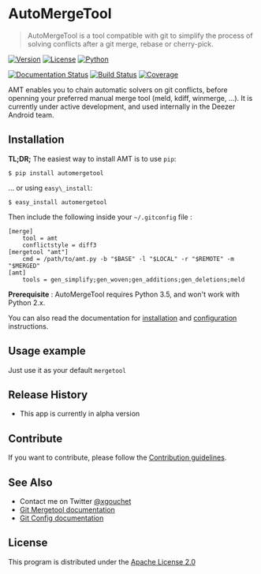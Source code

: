 # AutoMergeTool

> AutoMergeTool is a tool compatible with git to simplify the process of solving conflicts after a git merge, rebase or cherry-pick.

[![Version](https://img.shields.io/badge/Version-0.3.0-blue.svg)](https://opensource.org/licenses/Apache-2.0)
[![License](https://img.shields.io/badge/License-Apache%202.0-blue.svg)](https://opensource.org/licenses/Apache-2.0)
[![Python](https://img.shields.io/badge/Python-3.5-blue.svg)](https://docs.python.org/3/whatsnew/3.5.html)


[![Documentation Status](https://img.shields.io/badge/docs-0.3-brightgreen.svg)](http://automergetool.readthedocs.io/en/stable/?badge=0.3)
[![Build Status](https://travis-ci.org/xgouchet/AutoMergeTool.svg?branch=master)](https://travis-ci.org/xgouchet/AutoMergeTool)
[![Coverage](https://codecov.io/gh/xgouchet/AutoMergeTool/branch/master/graph/badge.svg)](https://codecov.io/gh/xgouchet/AutoMergeTool)

AMT enables you to chain automatic solvers on git conflicts, before openning your preferred manual merge tool (meld, kdiff, winmerge, …). It is currently under active development, and used internally in the Deezer Android team.



## Installation

**TL;DR;** The easiest way to install AMT is to use `pip`:

```$ pip install automergetool```

… or using `easy\_install`:

```$ easy_install automergetool```

Then include the following inside your `~/.gitconfig` file :

    [merge]
        tool = amt
        conflictstyle = diff3
    [mergetool "amt"]
        cmd = /path/to/amt.py -b "$BASE" -l "$LOCAL" -r "$REMOTE" -m "$MERGED"
    [amt]
        tools = gen_simplify;gen_woven;gen_additions;gen_deletions;meld

**Prerequisite** : AutoMergeTool requires Python 3.5, and won't work with Python 2.x.

You can also read the documentation for [installation](http://automergetool.readthedocs.io/en/stable/installation.html) and [configuration](http://automergetool.readthedocs.io/en/stable/configuration.html) instructions.

## Usage example

Just use it as your default `mergetool`

## Release History

 * This app is currently in alpha version

## Contribute

If you want to contribute, please follow the [Contribution guidelines](CONTRIBUTING.md).

## See Also

 - Contact me on Twitter [@xgouchet](https://twitter.com/xgouchet)
 - [Git Mergetool documentation](https://git-scm.com/docs/git-mergetool)
 - [Git Config documentation](https://git-scm.com/docs/git-config)

## License

This program is distributed under the [Apache License 2.0](https://opensource.org/licenses/Apache-2.0)

